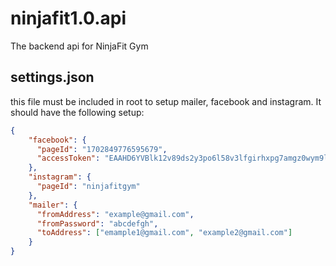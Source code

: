 # ninjafit1.0.api
The backend api for NinjaFit Gym

## settings.json
this file must be included in root to setup mailer, facebook and instagram. It should have the following setup:
```json
{
    "facebook": {
      "pageId": "1702849776595679",
      "accessToken": "EAAHD6YVBlk12v89ds2y3po6l58v3lfgirhxpg7amgz0wym9lug4bylfor7jgqporzbstp6km8eusjiiy3hw9xahsk6snrv5zs0pkfgbwk5nk9saer"
    },
    "instagram": {
      "pageId": "ninjafitgym"
    },
    "mailer": {
      "fromAddress": "example@gmail.com",
      "fromPassword": "abcdefgh",
      "toAddress": ["emample1@gmail.com", "example2@gmail.com"]
    }
}
```